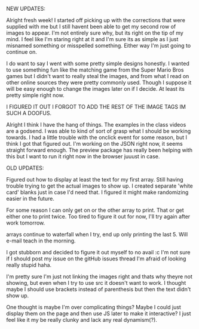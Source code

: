 NEW UPDATES:

Alright fresh week!
I started off picking up with the corrections that were supplied with me but I still havent been able to get my second row of images to appear. I'm not entirely sure why, but its right on the tip of my mind. I feel like I'm staring right at it and I'm sure its as simple as I just misnamed something or misspelled something. Either way I'm just going to continue on.

I do want to say I went with some pretty simple designs honestly. I wanted to use something fun like the matching game from the Super Mario Bros games but I didn't want to really steal the images, and from what I read on other online sources they were pretty commonly used. Though I suppose it will be easy enough to change the images later on if I decide. At least its pretty simple right now.

I FIGURED IT OUT I FORGOT TO ADD THE REST OF THE IMAGE TAGS IM SUCH A DOOFUS.

Alright I think I have the hang of things. The examples in the class videos are a godsend. I was able to kind of sort of grasp what I should be working towards.
I had a little trouble with the onclick event for some reason, but I think I got that figured out. I'm working on the JSON right now, it seems straight forward enough.
The preview package has really been helping with this but I want to run it right now in the browser juuust in case.







OLD UPDATES:

Figured out how to display at least the text for my first array.
Still having trouble trying to get the actual images to show up.
I created separate 'white card' blanks just in case I'd need that.
I figured it might make randomizing easier in the future.

For some reason I can only get on or the other array to print. That or get
either one to print twice. Too tired to figure it out for now, I'll try again after work tomorrow.

arrays continue to waterfall when I try, end up only printing the last 5.
Will e-mail teach in the morning.

I got stubborn and decided to figure it out myself to no avail :c I'm not sure if I should post my issue on the gitHub issues thread I'm afraid of looking really stupid haha.

I'm pretty sure I'm just not linking the images right and thats why theyre not showing,
but even when I try to use src it doesn't want to work.
I thought maybe I should use brackets instead of parenthesis but then the text didn't show up.

One thought is maybe I'm over complicating things? Maybe I could just display them on the page and then use JS later to make it interactive? I just feel like it my be really clunky and lack any real dynamism(?).
